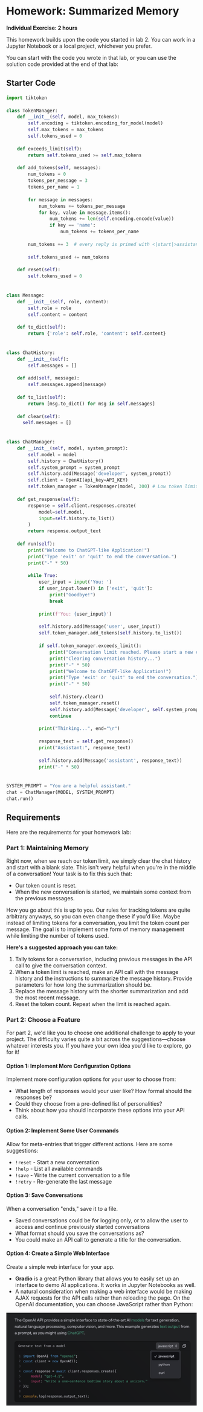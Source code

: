 # Homework: Summarized Memory

**Individual Exercise: 2 hours**

This homework builds upon the code you started in lab 2. You can work in a Jupyter Notebook or a local project, whichever you prefer.

You can start with the code you wrote in that lab, or you can use the solution code provided at the end of that lab:

## Starter Code

```python
import tiktoken

class TokenManager:
    def __init__(self, model, max_tokens):
        self.encoding = tiktoken.encoding_for_model(model)
        self.max_tokens = max_tokens
        self.tokens_used = 0

    def exceeds_limit(self):
        return self.tokens_used >= self.max_tokens

    def add_tokens(self, messages):
        num_tokens = 0
        tokens_per_message = 3
        tokens_per_name = 1

        for message in messages:
            num_tokens += tokens_per_message
            for key, value in message.items():
                num_tokens += len(self.encoding.encode(value))
                if key == 'name':
                    num_tokens += tokens_per_name

        num_tokens += 3  # every reply is primed with <|start|>assistant<|message|>

        self.tokens_used += num_tokens

    def reset(self):
        self.tokens_used = 0


class Message:
    def __init__(self, role, content):
        self.role = role
        self.content = content

    def to_dict(self):
        return {'role': self.role, 'content': self.content}


class ChatHistory:
    def __init__(self):
        self.messages = []

    def add(self, message):
        self.messages.append(message)

    def to_list(self):
        return [msg.to_dict() for msg in self.messages]

    def clear(self):
      self.messages = []


class ChatManager:
    def __init__(self, model, system_prompt):
        self.model = model
        self.history = ChatHistory()
        self.system_prompt = system_prompt
        self.history.add(Message('developer', system_prompt))
        self.client = OpenAI(api_key=API_KEY)
        self.token_manager = TokenManager(model, 300) # Low token limit for testing

    def get_response(self):
        response = self.client.responses.create(
            model=self.model,
            input=self.history.to_list()
        )
        return response.output_text

    def run(self):
        print("Welcome to ChatGPT-like Application!")
        print("Type 'exit' or 'quit' to end the conversation.")
        print("-" * 50)

        while True:
            user_input = input('You: ')
            if user_input.lower() in ['exit', 'quit']:
                print("Goodbye!")
                break
        
            print(f'You: {user_input}')

            self.history.add(Message('user', user_input))
            self.token_manager.add_tokens(self.history.to_list())

            if self.token_manager.exceeds_limit():
                print("Conversation limit reached. Please start a new conversation.")
                print("Clearing conversation history...")
                print("-" * 50)
                print("Welcome to ChatGPT-like Application!")
                print("Type 'exit' or 'quit' to end the conversation.")
                print("-" * 50)

                self.history.clear()
                self.token_manager.reset()
                self.history.add(Message('developer', self.system_prompt))
                continue

            print("Thinking...", end="\r")

            response_text = self.get_response()
            print("Assistant:", response_text)

            self.history.add(Message('assistant', response_text))
            print("-" * 50)


SYSTEM_PROMPT = "You are a helpful assistant."
chat = ChatManager(MODEL, SYSTEM_PROMPT)
chat.run()
```

## Requirements

Here are the requirements for your homework lab:

### Part 1: Maintaining Memory

Right now, when we reach our token limit, we simply clear the chat history and start with a blank slate. This isn't very helpful when you're in the middle of a conversation! Your task is to fix this such that:

- Our token count is reset.
- When the new conversation is started, we maintain some context from the previous messages.

How you go about this is up to you. Our rules for tracking tokens are quite arbitrary anyways, so you can even change these if you'd like. Maybe instead of limiting tokens for a conversation, you limit the token count per message. The goal is to implement some form of memory management while limiting the number of tokens used.

**Here's a suggested approach you can take:**

1. Tally tokens for a conversation, including previous messages in the API call to give the conversation context.
2. When a token limit is reached, make an API call with the message history and the instructions to summarize the message history. Provide parameters for how long the summarization should be.
3. Replace the message history with the shorter summarization and add the most recent message.
4. Reset the token count. Repeat when the limit is reached again.

### Part 2: Choose a Feature

For part 2, we'd like you to choose one additional challenge to apply to your project. The difficulty varies quite a bit across the suggestions—choose whatever interests you. If you have your own idea you'd like to explore, go for it!

#### Option 1: Implement More Configuration Options

Implement more configuration options for your user to choose from:

- What length of responses would your user like? How formal should the responses be?
- Could they choose from a pre-defined list of personalities?
- Think about how you should incorporate these options into your API calls.

#### Option 2: Implement Some User Commands

Allow for meta-entries that trigger different actions. Here are some suggestions:

- `!reset` - Start a new conversation
- `!help` - List all available commands
- `!save` - Write the current conversation to a file
- `!retry` - Re-generate the last message

#### Option 3: Save Conversations

When a conversation "ends," save it to a file.

- Saved conversations could be for logging only, or to allow the user to access and continue previously started conversations
- What format should you save the conversations as?
- You could make an API call to generate a title for the conversation.

#### Option 4: Create a Simple Web Interface

Create a simple web interface for your app.

- **Gradio** is a great Python library that allows you to easily set up an interface to demo AI applications. It works in Jupyter Notebooks as well.
- A natural consideration when making a web interface would be making AJAX requests for the API calls rather than reloading the page. On the OpenAI documentation, you can choose JavaScript rather than Python:

![OpenAI API Language Picker](openai_api_language_picker.png)